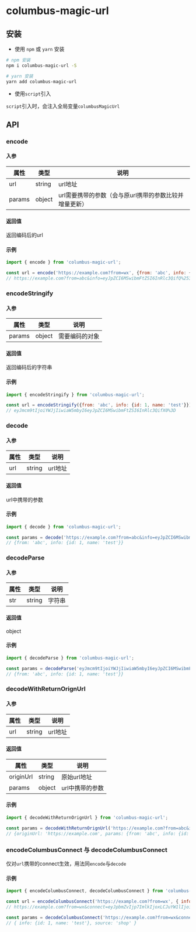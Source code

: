 # columbus-magic-url

## 安装

+ 使用 `npm` 或 `yarn` 安装
```bash
# npm 安装
npm i columbus-magic-url -S

# yarn 安装
yarn add columbus-magic-url
```

+ 使用`script`引入

`script`引入时，会注入全局变量`columbusMagicUrl`

## API

### encode

#### 入参

属性 | 类型 | 说明
--- | ---| ---
url | string | url地址
params | object | url需要携带的参数（会与原url携带的参数比较并增量更新）

#### 返回值

返回编码后的url

#### 示例

```js
import { encode } from 'columbus-magic-url';

const url = encode('https://example.com?from=wx', {from: 'abc', info: {id: 1, name: 'test'}});
// https://example.com?from=abc&info=eyJpZCI6MSwibmFtZSI6InRlc3QifQ%253D%253D
```

### encodeStringify

#### 入参

属性 | 类型 | 说明
--- | ---| ---
params | object | 需要编码的对象

#### 返回值

返回编码后的字符串

#### 示例

```js
import { encodeStringify } from 'columbus-magic-url';

const url = encodeStringify({from: 'abc', info: {id: 1, name: 'test'}});
// eyJmcm9tIjoiYWJjIiwiaW5mbyI6eyJpZCI6MSwibmFtZSI6InRlc3QifX0%3D
```

### decode

#### 入参

属性 | 类型 | 说明
--- | ---| ---
url | string | url地址

#### 返回值

url中携带的参数

#### 示例

```js
import { decode } from 'columbus-magic-url';

const params = decode('https://example.com?from=abc&info=eyJpZCI6MSwibmFtZSI6InRlc3QifQ%253D%253D');
// {from: 'abc', info: {id: 1, name: 'test'}}
```

### decodeParse

#### 入参

属性 | 类型 | 说明
--- | ---| ---
str | string | 字符串

#### 返回值

object

#### 示例

```js
import { decodeParse } from 'columbus-magic-url';

const params = decodeParse('eyJmcm9tIjoiYWJjIiwiaW5mbyI6eyJpZCI6MSwibmFtZSI6InRlc3QifX0%3D');
// {from: 'abc', info: {id: 1, name: 'test'}}
```

### decodeWithReturnOrignUrl

#### 入参

属性 | 类型 | 说明
--- | ---| ---
url | string | url地址

#### 返回值

属性 | 类型 | 说明
--- | ---| ---
originUrl | string | 原始url地址
params | object | url中携带的参数

#### 示例

```js
import { decodeWithReturnOrignUrl } from 'columbus-magic-url';

const params = decodeWithReturnOrignUrl('https://example.com?from=abc&info=eyJpZCI6MSwibmFtZSI6InRlc3QifQ%253D%253D');
// {originUrl: 'https://example.com', params: {from: 'abc', info: {id: 1, name: 'test'}}}
```

### encodeColumbusConnect 与 decodeColumbusConnect

仅对`url`携带的connect生效，用法同`encode`与`decode`

#### 示例
```js
import { encodeColumbusConnect, decodeColumbusConnect } from 'columbus-magic-url';

const url = encodeColumbusConnect('https://example.com?from=wx', { info: {id: 1, name: 'test'}, source: 'shop' });
// https://example.com?from=wx&connect=eyJpbmZvIjp7ImlkIjoxLCJuYW1lIjoidGVzdCJ9LCJzb3VyY2UiOiJzaG9wIn0%253D

const params = decodeColumbusConnect('https://example.com?from=wx&connect=eyJpbmZvIjp7ImlkIjoxLCJuYW1lIjoidGVzdCJ9LCJzb3VyY2UiOiJzaG9wIn0%253D');
// { info: {id: 1, name: 'test'}, source: 'shop' }
```
